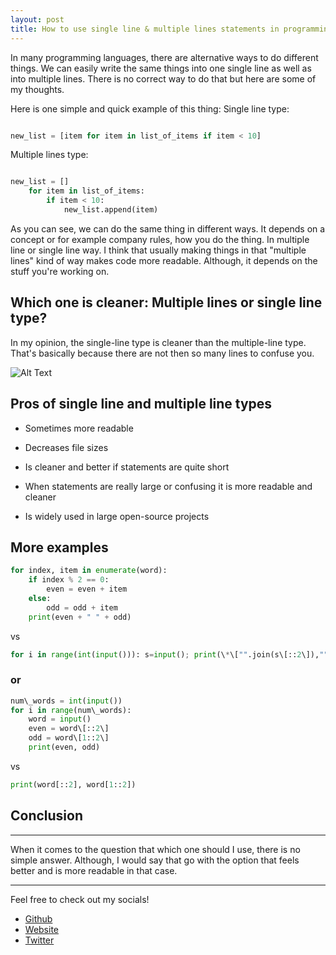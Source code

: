 ```yaml
---
layout: post
title: How to use single line & multiple lines statements in programming?
---
```


In many programming languages, there are alternative ways to do different things. We can easily write the same things into one single line as well as into multiple lines. There is no correct way to do that but here are some of my thoughts.

Here is one simple and quick example of this thing:
Single line type:

```python

new_list = [item for item in list_of_items if item < 10]
```

Multiple lines type:

```python

new_list = []
	for item in list_of_items:
		if item < 10:
			new_list.append(item)
```

As you can see, we can do the same thing in different ways. It depends on a concept or for example company rules, how you do the thing. In multiple line or single line way.
I think that usually making things in that "multiple lines" kind of way makes code more readable. Although, it depends on the stuff you're working on.

## Which one is cleaner: Multiple lines or single line type?

In my opinion, the single-line type is cleaner than the multiple-line type. That's basically because there are not then so many lines to confuse you.

![Alt Text](https://dev-to-uploads.s3.amazonaws.com/uploads/articles/ni326xh7ie6fbw336lfc.jpg)

## Pros of single line and multiple line types

- Sometimes more readable
- Decreases file sizes
- Is cleaner and better if statements are quite short

- When statements are really large or confusing it is more readable and cleaner
- Is widely used in large open-source projects

## More examples

```python
for index, item in enumerate(word):
	if index % 2 == 0:
		even = even + item
	else:
		odd = odd + item
	print(even + " " + odd)
```

vs

```python
for i in range(int(input())): s=input(); print(\*\["".join(s\[::2\]),"".join(s\[1::2\])\])
```

### or

```python
num\_words = int(input())
for i in range(num\_words):
	word = input()
	even = word\[::2\]
	odd = word\[1::2\]
	print(even, odd)
```

vs

```python
print(word[::2], word[1::2])
```

## Conclusion

---

When it comes to the question that which one should I use, there is no simple answer. Although, I would say that go with the option that feels better and is more readable in that case.

---

Feel free to check out my socials!

- [Github](https://github.com/sopanem)
- [Website](https://sopanem.github.io)
- [Twitter](https://twitter.com/sopanenm)
